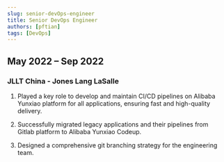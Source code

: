 ```yaml
---
slug: senior-devOps-engineer
title: Senior DevOps Engineer
authors: [pftian]
tags: [DevOps]
---
```


## May 2022 – Sep 2022
### JLLT China - Jones Lang LaSalle

1. Played a key role to develop and maintain CI/CD pipelines on Alibaba Yunxiao platform for all applications, ensuring fast and high-quality delivery.

2. Successfully migrated legacy applications and their pipelines from Gitlab platform to Alibaba Yunxiao Codeup.

3. Designed a comprehensive git branching strategy for the engineering team. 


